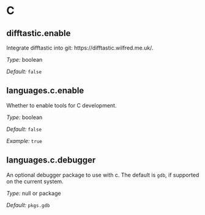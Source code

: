   # C
  


## difftastic\.enable

Integrate difftastic into git: https://difftastic\.wilfred\.me\.uk/\.



*Type:*
boolean



*Default:*
` false `



## languages\.c\.enable



Whether to enable tools for C development\.



*Type:*
boolean



*Default:*
` false `



*Example:*
` true `



## languages\.c\.debugger



An optional debugger package to use with c\.
The default is ` gdb `, if supported on the current system\.



*Type:*
null or package



*Default:*
` pkgs.gdb `
